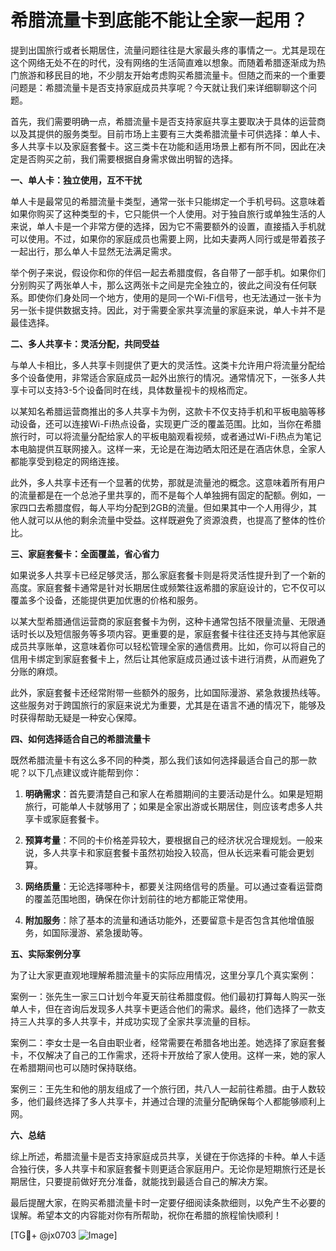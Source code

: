 # 希腊流量卡到底能不能让全家一起用？

提到出国旅行或者长期居住，流量问题往往是大家最头疼的事情之一。尤其是现在这个网络无处不在的时代，没有网络的生活简直难以想象。而随着希腊逐渐成为热门旅游和移民目的地，不少朋友开始考虑购买希腊流量卡。但随之而来的一个重要问题是：希腊流量卡是否支持家庭成员共享呢？今天就让我们来详细聊聊这个问题。

首先，我们需要明确一点，希腊流量卡是否支持家庭共享主要取决于具体的运营商以及其提供的服务类型。目前市场上主要有三大类希腊流量卡可供选择：单人卡、多人共享卡以及家庭套餐卡。这三类卡在功能和适用场景上都有所不同，因此在决定是否购买之前，我们需要根据自身需求做出明智的选择。

**一、单人卡：独立使用，互不干扰**

单人卡是最常见的希腊流量卡类型，通常一张卡只能绑定一个手机号码。这意味着如果你购买了这种类型的卡，它只能供一个人使用。对于独自旅行或单独生活的人来说，单人卡是一个非常方便的选择，因为它不需要额外的设置，直接插入手机就可以使用。不过，如果你的家庭成员也需要上网，比如夫妻两人同行或是带着孩子一起出行，那么单人卡显然无法满足需求。

举个例子来说，假设你和你的伴侣一起去希腊度假，各自带了一部手机。如果你们分别购买了两张单人卡，那么这两张卡之间是完全独立的，彼此之间没有任何联系。即使你们身处同一个地方，使用的是同一个Wi-Fi信号，也无法通过一张卡为另一张卡提供数据支持。因此，对于需要全家共享流量的家庭来说，单人卡并不是最佳选择。

**二、多人共享卡：灵活分配，共同受益**

与单人卡相比，多人共享卡则提供了更大的灵活性。这类卡允许用户将流量分配给多个设备使用，非常适合家庭成员一起外出旅行的情况。通常情况下，一张多人共享卡可以支持3-5个设备同时在线，具体数量视卡的规格而定。

以某知名希腊运营商推出的多人共享卡为例，这款卡不仅支持手机和平板电脑等移动设备，还可以连接Wi-Fi热点设备，实现更广泛的覆盖范围。比如，当你在希腊旅行时，可以将流量分配给家人的平板电脑观看视频，或者通过Wi-Fi热点为笔记本电脑提供互联网接入。这样一来，无论是在海边晒太阳还是在酒店休息，全家人都能享受到稳定的网络连接。

此外，多人共享卡还有一个显著的优势，那就是流量池的概念。这意味着所有用户的流量都是在一个总池子里共享的，而不是每个人单独拥有固定的配额。例如，一家四口去希腊度假，每人平均分配到2GB的流量。但如果其中一个人用得少，其他人就可以从他的剩余流量中受益。这样既避免了资源浪费，也提高了整体的性价比。

**三、家庭套餐卡：全面覆盖，省心省力**

如果说多人共享卡已经足够灵活，那么家庭套餐卡则是将灵活性提升到了一个新的高度。家庭套餐卡通常是针对长期居住或频繁往返希腊的家庭设计的，它不仅可以覆盖多个设备，还能提供更加优惠的价格和服务。

以某大型希腊通信运营商的家庭套餐卡为例，这种卡通常包括不限量流量、无限通话时长以及短信服务等多项内容。更重要的是，家庭套餐卡往往还支持与其他家庭成员共享账单，这意味着你可以轻松管理全家的通信费用。比如，你可以将自己的信用卡绑定到家庭套餐卡上，然后让其他家庭成员通过该卡进行消费，从而避免了分账的麻烦。

此外，家庭套餐卡还经常附带一些额外的服务，比如国际漫游、紧急救援热线等。这些服务对于跨国旅行的家庭来说尤为重要，尤其是在语言不通的情况下，能够及时获得帮助无疑是一种安心保障。

**四、如何选择适合自己的希腊流量卡**

既然希腊流量卡有这么多不同的种类，那么我们该如何选择最适合自己的那一款呢？以下几点建议或许能帮到你：

1. **明确需求**：首先要清楚自己和家人在希腊期间的主要活动是什么。如果是短期旅行，可能单人卡就够用了；如果是全家出游或长期居住，则应该考虑多人共享卡或家庭套餐卡。

2. **预算考量**：不同的卡价格差异较大，要根据自己的经济状况合理规划。一般来说，多人共享卡和家庭套餐卡虽然初始投入较高，但从长远来看可能会更划算。

3. **网络质量**：无论选择哪种卡，都要关注网络信号的质量。可以通过查看运营商的覆盖范围地图，确保在你计划前往的地方都能正常使用。

4. **附加服务**：除了基本的流量和通话功能外，还要留意卡是否包含其他增值服务，如国际漫游、紧急援助等。

**五、实际案例分享**

为了让大家更直观地理解希腊流量卡的实际应用情况，这里分享几个真实案例：

案例一：张先生一家三口计划今年夏天前往希腊度假。他们最初打算每人购买一张单人卡，但在咨询后发现多人共享卡更适合他们的需求。最终，他们选择了一款支持三人共享的多人共享卡，并成功实现了全家共享流量的目标。

案例二：李女士是一名自由职业者，经常需要在希腊各地出差。她选择了家庭套餐卡，不仅解决了自己的工作需求，还将卡开放给了家人使用。这样一来，她的家人在希腊期间也可以随时保持联络。

案例三：王先生和他的朋友组成了一个旅行团，共八人一起前往希腊。由于人数较多，他们最终选择了多人共享卡，并通过合理的流量分配确保每个人都能够顺利上网。

**六、总结**

综上所述，希腊流量卡是否支持家庭成员共享，关键在于你选择的卡种。单人卡适合独行侠，多人共享卡和家庭套餐卡则更适合家庭用户。无论你是短期旅行还是长期居住，只要提前做好充分准备，就能找到最适合自己的解决方案。

最后提醒大家，在购买希腊流量卡时一定要仔细阅读条款细则，以免产生不必要的误解。希望本文的内容能对你有所帮助，祝你在希腊的旅程愉快顺利！

[TG💪+ @jx0703 ![Image](https://github.com/user-attachments/assets/dbca1d08-cadb-493c-b0ec-ad6f7a83f270)]